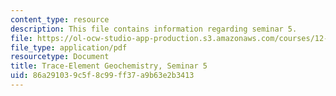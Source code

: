 ```yaml
---
content_type: resource
description: This file contains information regarding seminar 5.
file: https://ol-ocw-studio-app-production.s3.amazonaws.com/courses/12-479-trace-element-geochemistry-spring-2013/86a291039c5f8c99ff37a9b63e2b3413_MIT12_479S13_Seminar5.pdf
file_type: application/pdf
resourcetype: Document
title: Trace-Element Geochemistry, Seminar 5
uid: 86a29103-9c5f-8c99-ff37-a9b63e2b3413
---
```

